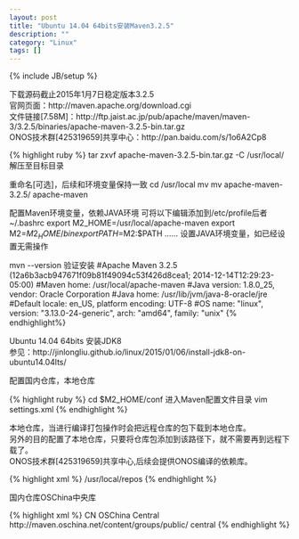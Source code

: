 ```yaml
---
layout: post
title: "Ubuntu 14.04 64bits安装Maven3.2.5"
description: ""
category: "Linux"
tags: []
---
```

{% include JB/setup %}
<p>
下载源码截止2015年1月7日稳定版本3.2.5<br/>
官网页面：http://maven.apache.org/download.cgi <br/>
文件链接[7.58M]：http://ftp.jaist.ac.jp/pub/apache/maven/maven-3/3.2.5/binaries/apache-maven-3.2.5-bin.tar.gz <br/>
ONOS技术群[425319659]共享中心：http://pan.baidu.com/s/1o6A2Cp8
</p>
{% highlight ruby %}
tar zxvf apache-maven-3.2.5-bin.tar.gz -C /usr/local/	解压至目标目录
  
重命名[可选]，后续和环境变量保持一致
cd /usr/local
mv mv apache-maven-3.2.5/ apache-maven
  
配置Maven环境变量，依赖JAVA环境			可将以下编辑添加到/etc/profile后者~/.bashrc
export M2_HOME=/usr/local/apache-maven
export M2=$M2_HOME/bin
export PATH=$M2:$PATH
......
设置JAVA环境变量，如已经设置无需操作
    
mvn --version	验证安装
#Apache Maven 3.2.5 (12a6b3acb947671f09b81f49094c53f426d8cea1; 2014-12-14T12:29:23-05:00)
#Maven home: /usr/local/apache-maven
#Java version: 1.8.0_25, vendor: Oracle Corporation
#Java home: /usr/lib/jvm/java-8-oracle/jre
#Default locale: en_US, platform encoding: UTF-8
#OS name: "linux", version: "3.13.0-24-generic", arch: "amd64", family: "unix"
{% endhighlight%}
<p>
Ubuntu 14.04 64bits 安装JDK8 <br/>
参见：http://jinlongliu.github.io/linux/2015/01/06/install-jdk8-on-ubuntu14.04lts/
</p>
<p>
配置国内仓库，本地仓库
</p>
{% highlight ruby %}
cd $M2_HOME/conf	进入Maven配置文件目录
vim settings.xml
{% endhighlight %}
<p>
本地仓库，当进行编译打包操作时会把远程仓库的包下载到本地仓库。<br/>
另外的目的配置了本地仓库，只要将仓库包添加到该路径下，就不需要再到远程下载了。 <br/>
ONOS技术群[425319659]共享中心,后续会提供ONOS编译的依赖库。
</p>
{% highlight xml %}
<settings xmlns="http://maven.apache.org/SETTINGS/1.0.0"
          xmlns:xsi="http://www.w3.org/2001/XMLSchema-instance"
          xsi:schemaLocation="http://maven.apache.org/SETTINGS/1.0.0 http://maven.apache.org/xsd/settings-1.0.0.xsd">
  <!-- localRepository
   | The path to the local repository maven will use to store artifacts.
   |
   | Default: ${user.home}/.m2/repository
  <localRepository>/path/to/local/repo</localRepository>
  -->
  <localRepository>/usr/local/repos</localRepository>
  <!-- 此处/usr/local/repos可以修改为自己定义的路径 --> 
  <!-- interactiveMode
   | This will determine whether maven prompts you when it needs input. If set to false,
   | maven will use a sensible default value, perhaps based on some other setting, for
   | the parameter in question.
   |
   | Default: true
  <interactiveMode>true</interactiveMode>
  -->
{% endhighlight %}
<p>
国内仓库OSChina中央库
</p>
{% highlight xml %}
 <mirrors>
    <mirror>
      <id>CN</id>
      <name>OSChina Central</name>
      <url>http://maven.oschina.net/content/groups/public/</url>
      <mirrorOf>central</mirrorOf>
    </mirror>
 </mirrors>
{% endhighlight %}
